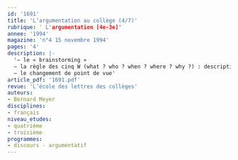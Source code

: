 ```yaml
---
id: '1691'
title: 'L’argumentation au collège (4/7)'
rubrique: ' L'argumentation [4e-3e]'
annee: '1994'
magazine: 'n°4 15 novembre 1994'
pages: '4'
description: |-
  '– le « brainstorming »
  – la règle des cinq W (what ? who ? when ? where ? why ?) : description ; exemple
  – le changement de point de vue'
article_pdf: '1691.pdf'
revue: 'L’école des lettres des collèges'
auteurs:
- Bernard Meyer
disciplines:
- français
niveau_etudes:
- quatrième
- troisième
programmes:
- discours - argumentatif
---
```


